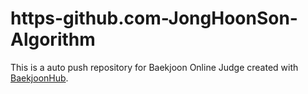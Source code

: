 # https-github.com-JongHoonSon-Algorithm
This is a auto push repository for Baekjoon Online Judge created with [BaekjoonHub](https://github.com/BaekjoonHub/BaekjoonHub).
